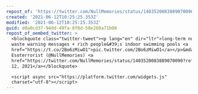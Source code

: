 ```yaml
---
repost_of: 'https://twitter.com/NullMemories/status/1403520083889070090'
created: '2021-06-12T10:25:25.353Z'
modified: '2021-06-12T10:25:25.353Z'
guid: d0a0cd37-94dd-49fa-8f8d-58e260a71b06
repost_of_oembed_twitter: >
  <blockquote class="twitter-tweet"><p lang="en" dir="ltr">long-term nuclear
  waste warning messages + rich people&#39;s indoor swimming pools <a
  href="https://t.co/2Bo6zMiwO1">pic.twitter.com/2Bo6zMiwO1</a></p>&mdash;
  Esoterrorist (@NullMemories) <a
  href="https://twitter.com/NullMemories/status/1403520083889070090?ref_src=twsrc%5Etfw">June
  12, 2021</a></blockquote>

  <script async src="https://platform.twitter.com/widgets.js"
  charset="utf-8"></script>
---
```

 
